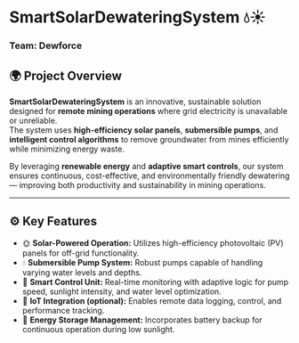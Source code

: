 # SmartSolarDewateringSystem 💧☀️  
### Team: Dewforce

## 🌍 Project Overview
**SmartSolarDewateringSystem** is an innovative, sustainable solution designed for **remote mining operations** where grid electricity is unavailable or unreliable.  
The system uses **high-efficiency solar panels**, **submersible pumps**, and **intelligent control algorithms** to remove groundwater from mines efficiently while minimizing energy waste.

By leveraging **renewable energy** and **adaptive smart controls**, our system ensures continuous, cost-effective, and environmentally friendly dewatering — improving both productivity and sustainability in mining operations.

---

## ⚙️ Key Features
- 🌞 **Solar-Powered Operation:** Utilizes high-efficiency photovoltaic (PV) panels for off-grid functionality.  
- 💧 **Submersible Pump System:** Robust pumps capable of handling varying water levels and depths.  
- 🧠 **Smart Control Unit:** Real-time monitoring with adaptive logic for pump speed, sunlight intensity, and water level optimization.  
- 📶 **IoT Integration (optional):** Enables remote data logging, control, and performance tracking.  
- 🔋 **Energy Storage Management:** Incorporates battery backup for continuous operation during low sunlight.


